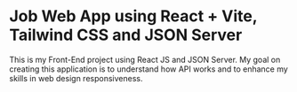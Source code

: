 # Job Web App using React + Vite, Tailwind CSS and JSON Server

This is my Front-End project using React JS and JSON Server. My goal on creating this application is to understand how API works and to enhance my skills in web design responsiveness.